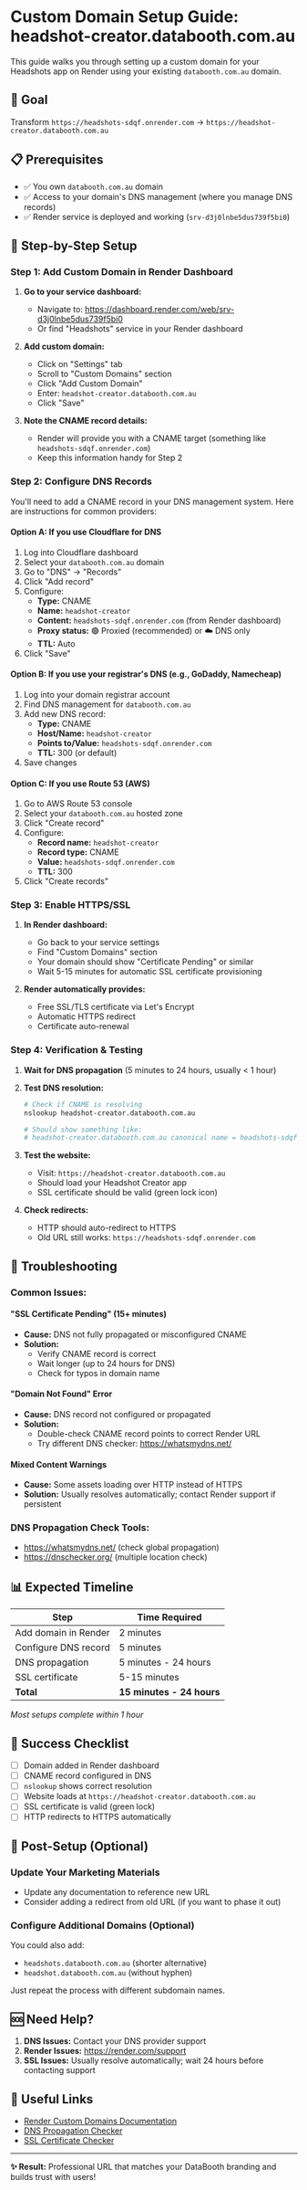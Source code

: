 # Custom Domain Setup Guide: headshot-creator.databooth.com.au

This guide walks you through setting up a custom domain for your Headshots app on Render using your existing `databooth.com.au` domain.

## 🎯 Goal
Transform `https://headshots-sdqf.onrender.com` → `https://headshot-creator.databooth.com.au`

## 📋 Prerequisites
- ✅ You own `databooth.com.au` domain
- ✅ Access to your domain's DNS management (where you manage DNS records)
- ✅ Render service is deployed and working (`srv-d3j0lnbe5dus739f5bi0`)

## 🚀 Step-by-Step Setup

### Step 1: Add Custom Domain in Render Dashboard

1. **Go to your service dashboard:**
   - Navigate to: https://dashboard.render.com/web/srv-d3j0lnbe5dus739f5bi0
   - Or find "Headshots" service in your Render dashboard

2. **Add custom domain:**
   - Click on "Settings" tab
   - Scroll to "Custom Domains" section
   - Click "Add Custom Domain"
   - Enter: `headshot-creator.databooth.com.au`
   - Click "Save"

3. **Note the CNAME record details:**
   - Render will provide you with a CNAME target (something like `headshots-sdqf.onrender.com`)
   - Keep this information handy for Step 2

### Step 2: Configure DNS Records

You'll need to add a CNAME record in your DNS management system. Here are instructions for common providers:

#### Option A: If you use Cloudflare for DNS
1. Log into Cloudflare dashboard
2. Select your `databooth.com.au` domain
3. Go to "DNS" → "Records"
4. Click "Add record"
5. Configure:
   - **Type:** CNAME
   - **Name:** `headshot-creator`
   - **Content:** `headshots-sdqf.onrender.com` (from Render dashboard)
   - **Proxy status:** 🟢 Proxied (recommended) or ☁️ DNS only
   - **TTL:** Auto
6. Click "Save"

#### Option B: If you use your registrar's DNS (e.g., GoDaddy, Namecheap)
1. Log into your domain registrar account
2. Find DNS management for `databooth.com.au`
3. Add new DNS record:
   - **Type:** CNAME
   - **Host/Name:** `headshot-creator`
   - **Points to/Value:** `headshots-sdqf.onrender.com`
   - **TTL:** 300 (or default)
4. Save changes

#### Option C: If you use Route 53 (AWS)
1. Go to AWS Route 53 console
2. Select your `databooth.com.au` hosted zone
3. Click "Create record"
4. Configure:
   - **Record name:** `headshot-creator`
   - **Record type:** CNAME
   - **Value:** `headshots-sdqf.onrender.com`
   - **TTL:** 300
5. Click "Create records"

### Step 3: Enable HTTPS/SSL

1. **In Render dashboard:**
   - Go back to your service settings
   - Find "Custom Domains" section
   - Your domain should show "Certificate Pending" or similar
   - Wait 5-15 minutes for automatic SSL certificate provisioning

2. **Render automatically provides:**
   - Free SSL/TLS certificate via Let's Encrypt
   - Automatic HTTPS redirect
   - Certificate auto-renewal

### Step 4: Verification & Testing

1. **Wait for DNS propagation** (5 minutes to 24 hours, usually < 1 hour)

2. **Test DNS resolution:**
   ```bash
   # Check if CNAME is resolving
   nslookup headshot-creator.databooth.com.au
   
   # Should show something like:
   # headshot-creator.databooth.com.au canonical name = headshots-sdqf.onrender.com
   ```

3. **Test the website:**
   - Visit: `https://headshot-creator.databooth.com.au`
   - Should load your Headshot Creator app
   - SSL certificate should be valid (green lock icon)

4. **Check redirects:**
   - HTTP should auto-redirect to HTTPS
   - Old URL still works: `https://headshots-sdqf.onrender.com`

## 🔧 Troubleshooting

### Common Issues:

#### "SSL Certificate Pending" (15+ minutes)
- **Cause:** DNS not fully propagated or misconfigured CNAME
- **Solution:** 
  - Verify CNAME record is correct
  - Wait longer (up to 24 hours for DNS)
  - Check for typos in domain name

#### "Domain Not Found" Error
- **Cause:** DNS record not configured or propagated
- **Solution:**
  - Double-check CNAME record points to correct Render URL
  - Try different DNS checker: https://whatsmydns.net/

#### Mixed Content Warnings
- **Cause:** Some assets loading over HTTP instead of HTTPS
- **Solution:** Usually resolves automatically; contact Render support if persistent

### DNS Propagation Check Tools:
- https://whatsmydns.net/ (check global propagation)
- https://dnschecker.org/ (multiple location check)

## 📊 Expected Timeline

| Step | Time Required |
|------|---------------|
| Add domain in Render | 2 minutes |
| Configure DNS record | 5 minutes |
| DNS propagation | 5 minutes - 24 hours |
| SSL certificate | 5-15 minutes |
| **Total** | **15 minutes - 24 hours** |

*Most setups complete within 1 hour*

## 🎉 Success Checklist

- [ ] Domain added in Render dashboard
- [ ] CNAME record configured in DNS
- [ ] `nslookup` shows correct resolution
- [ ] Website loads at `https://headshot-creator.databooth.com.au`
- [ ] SSL certificate is valid (green lock)
- [ ] HTTP redirects to HTTPS automatically

## 🔄 Post-Setup (Optional)

### Update Your Marketing Materials
- Update any documentation to reference new URL
- Consider adding a redirect from old URL (if you want to phase it out)

### Configure Additional Domains (Optional)
You could also add:
- `headshots.databooth.com.au` (shorter alternative)
- `headshot.databooth.com.au` (without hyphen)

Just repeat the process with different subdomain names.

## 🆘 Need Help?

1. **DNS Issues:** Contact your DNS provider support
2. **Render Issues:** https://render.com/support
3. **SSL Issues:** Usually resolve automatically; wait 24 hours before contacting support

## 🔗 Useful Links

- [Render Custom Domains Documentation](https://render.com/docs/custom-domains)
- [DNS Propagation Checker](https://whatsmydns.net/)
- [SSL Certificate Checker](https://www.ssllabs.com/ssltest/)

---

**✨ Result:** Professional URL that matches your DataBooth branding and builds trust with users!